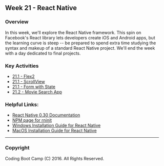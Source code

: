 ## Week 21 - React Native

### Overview
In this week, we'll explore the React Native framework. This spin on Facebook's React library lets developers create iOS and Android apps, but the learning curve is steep -- be prepared to spend extra time studying the syntax and makeup of a standard React Native project. We'll end the week with a day dedicated to final projects.

### Key Activities 
* [21.1 - Flex2](1-Class-Content/21.1/Activities/2-flex2)
* [21.1 - ScrollView](1-Class-Content/21.1/Activities/4-scrollView)
* [21.1 - Form with State](1-Class-Content/21.1/Activities/5-form)
* [21.2 - Movie Search App](1-Class-Content/21.2/Activities/1-MovieSearchApp)

### Helpful Links:
* [React Native 0.30 Documentation](http://facebook.github.io/react-native/releases/0.30/) 
* [NPM page for rninit](https://www.npmjs.com/package/rninit)
* [Windows Installation Guide for React Native](1-Class-Content/21.1/Supplemental/React-Native-Basic-Guide-Win.pdf)
* [MacOS Installation Guide for React Native](1-Class-Content/21.1/Supplemental/React-Native-Basic-Guide-Mac.pdf)

-------

### Copyright 
Coding Boot Camp (C) 2016. All Rights Reserved.
